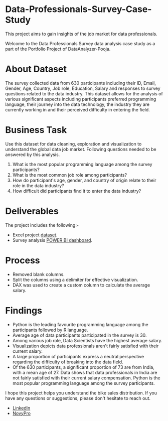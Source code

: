 # Data-Professionals-Survey-Case-Study
This project aims to gain insights of the job market for data professionals.

Welcome to the Data Professionals Survey data analysis case study as a part of the Portfolio Project of DataAnalyzer-Pooja. 

# About Dataset
The survey collected data from 630 participants including their ID, Email, Gender, Age, Country, Job role, Education, Salary and responses to survey questions 
related to the data industry. This dataset allows for the analysis of various significant aspects including participants preferred programming language, their 
journey into the data technology, the industry they are currently working in and their perceived difficulty in entering the field.

# Business Task
Use this dataset for data cleaning, exploration and visualization to understand the global data job market.
Following questions needed to be answered by this analysis.
1. What is the most popular programming language among the survey participants?
2. What is the most common job role among participants?
3. How do participant's age, gender, and country of origin relate to their role in the data industry?
4. How difficult did participants find it to enter the data industry?

# Deliverables
The project includes the following:-
- Excel project [dataset](https://github.com/DataAnalyzer-Pooja/Data-Professionals-Survey-Case-Study/blob/main/Survey_DataSet.xlsx). 
- Survey analysis [POWER BI dashboard](https://www.novypro.com/project/poojaverma). 

# Process
- Removed blank columns.
- Split the columns using a delimiter for effective visualization. 
- DAX was used to create a custom column to calculate the average salary.

# Findings
- Python is the leading favourite programming language among the participants followed by R language. 
- Average age of data participants participated in the survey is 30. 
- Among various job role, Data Scientists have the highest average salary. 
- Visualization depicts data professionals aren't fairly satisfied with their current salary. 
- A large proportion of participants express a neutral perspective regarding the difficulty of breaking into the data field.
- Of the 630 participants, a significant proportion of 73 are from India, with a mean age of 27. Data shows that data professionals in India are not fairly satisfied     with their current salary compensation. Python is the most popular programming language among the survey participants.

I hope this project helps you understand the bike sales distribution. If you have any questions or suggestions, please don't hesitate to reach out.  
- [LinkedIn](https://www.linkedin.com/in/contact-analyzer-pooja-verma)  
- [NovyPro](https://www.novypro.com/profile_projects/poojaverma)
